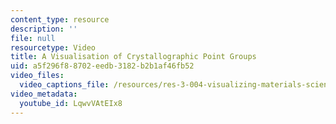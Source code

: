```yaml
---
content_type: resource
description: ''
file: null
resourcetype: Video
title: A Visualisation of Crystallographic Point Groups
uid: a5f296f8-8702-eedb-3182-b2b1af46fb52
video_files:
  video_captions_file: /resources/res-3-004-visualizing-materials-science-fall-2017/student-projects-by-year/EPFL2017/crystallographic-point-groups/a-visualisation-of-crystallographic-point-groups/LqwvVAtEIx8.vtt
video_metadata:
  youtube_id: LqwvVAtEIx8
---
```

